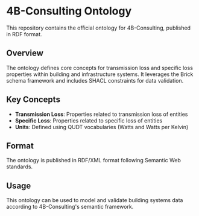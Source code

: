 # 4B-Consulting Ontology

This repository contains the official ontology for 4B-Consulting, published in RDF format.

## Overview

The ontology defines core concepts for transmission loss and specific loss properties within building and infrastructure systems. It leverages the Brick schema framework and includes SHACL constraints for data validation.

## Key Concepts

- **Transmission Loss**: Properties related to transmission loss of entities
- **Specific Loss**: Properties related to specific loss of entities
- **Units**: Defined using QUDT vocabularies (Watts and Watts per Kelvin)

## Format

The ontology is published in RDF/XML format following Semantic Web standards.

## Usage

This ontology can be used to model and validate building systems data according to 4B-Consulting's semantic framework.